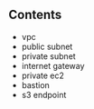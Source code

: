 ## Contents
- vpc 
- public subnet
- private subnet
- internet gateway
- private ec2
- bastion
- s3 endpoint
